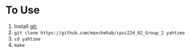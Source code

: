 # To Use

1.  Install [git](https://git-scm.com/downloads);
2.  `git clone https://github.com/maxchehab/cpsc224_02_Group_2 yahtzee`
3.  `cd yahtzee`
4.  `make`
